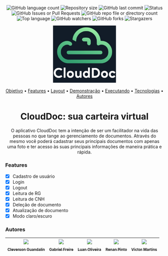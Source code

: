 <p align = "center">
  <img alt = "GitHub language count" src="https://img.shields.io/github/languages/count/VictorMartins3/Projeto-Ciclo-1-AlphaEdtech?color=%2304D361">

  <img alt = "Repository size" src="https://img.shields.io/github/repo-size/VictorMartins3/Projeto-Ciclo-1-AlphaEdtech">
  
  <img alt = "GitHub last commit" src="https://img.shields.io/github/last-commit/VictorMartins3/Projeto-Ciclo-1-AlphaEdtech">
  
  <img alt = "Status" src="https://img.shields.io/static/v1?label=Status&message=Em Acabamento&color=FFFF00&style=flat"/>

  <img alt="GitHub Issues or Pull Requests" src="https://img.shields.io/github/issues/VictorMartins3/Projeto-Ciclo-1-AlphaEdtech">

  <img alt="GitHub repo file or directory count" src="https://img.shields.io/github/directory-file-count/VictorMartins3/Projeto-Ciclo-1-AlphaEdtech">

  <img alt = "Top language" src="https://img.shields.io/github/languages/top/VictorMartins3/Projeto-Ciclo-1-AlphaEdtech?style=social">

  <img alt="GitHub watchers" src="https://img.shields.io/github/watchers/VictorMartins3/Projeto-Ciclo-1-AlphaEdtech">

  <img alt="GitHub forks" src="https://img.shields.io/github/forks/VictorMartins3/Projeto-Ciclo-1-AlphaEdtech">

  <img alt = "Stargazers" src="https://img.shields.io/github/stars/VictorMartins3/Projeto-Ciclo-1-AlphaEdtech?style=social">

</p>

<p align = "center">
  <img src = "app/imagens/logo.jpeg" width = "200">
</p>

<p align="center">
 <a href="#clouddoc-sua-carteira-virtual">Objetivo</a> •
 <a href="#features">Features</a> • 
 <a href="#layout">Layout</a> • 
 <a href="#demonstracao">Demonstração</a> •
 <a href="#executando">Executando</a> • 
 <a href="#tecnologias">Tecnologias</a> • 
 <a href="#autores">Autores</a>
</p>

<h1 align = "center">CloudDoc: sua carteira virtual</h1>

<p align = "center">O aplicativo CloudDoc tem a intenção de ser um facilitador na vida das pessoas no que tange ao gerenciamento de documentos. 
                    Através do mesmo você poderá cadastrar seus principais documentos com apenas uma foto e ter acesso às suas principais informações
                    de maneira prática e rápida.
</p>

### Features

- [x] Cadastro de usuário
- [x] Login
- [x] Logout
- [x] Leitura de RG
- [x] Leitura de CNH
- [x] Deleção de documento
- [x] Atualização de documento
- [x] Modo claro/escuro

### Autores

| [<img loading="lazy" src="https://avatars.githubusercontent.com/u/105059460?v=4" width=115><br><sub>Cleverson Guandalin</sub>](https://github.com/CleverGnd) |  [<img loading="lazy" src="https://avatars.githubusercontent.com/u/149073167?v=4" width=115><br><sub>Gabriel Freire</sub>](https://github.com/gabrielfreire94) |  [<img loading="lazy" src="https://avatars.githubusercontent.com/u/128195807?v=4" width=115><br><sub>Luan Oliveira</sub>](https://github.com/LuanOliveira13) |  [<img loading="lazy" src="https://avatars.githubusercontent.com/u/144630236?s=400&u=7d7e40d80d8d466f5478a8ac9f390af04f909718&v=4" width=115><br><sub>Renan Pinto</sub>](https://github.com/RenanRCPinto) |  [<img loading="lazy" src="https://avatars.githubusercontent.com/u/106573420?v=4" width=115><br><sub>Victor Martins</sub>](https://github.com/VictorMartins3) |
| :---: | :---: | :---: | :---: | :---: |
